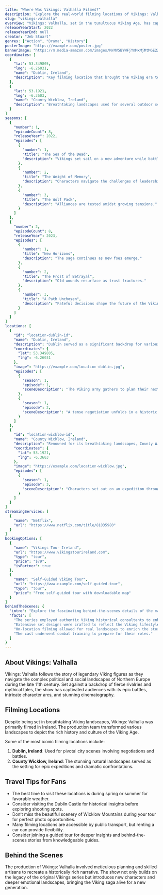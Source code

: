 ```yaml
---
title: "Where Was Vikings: Valhalla Filmed?"
description: "Explore the real-world filming locations of Vikings: Valhalla, from the Viking epic to the stunning landscapes of Ireland."
slug: "vikings-valhalla"
overview: "Vikings: Valhalla, set in the tumultuous Viking Age, has captivated audiences with its epic battles and intricate characters. Despite being set in historical settings across Europe, the series was primarily filmed in Ireland."
releaseYearStart: 2022
releaseYearEnd: null
creator: "Jeb Stuart"
genres: ["Action", "Drama", "History"]
posterImage: "https://example.com/poster.jpg"
bannerImage: "https://m.media-amazon.com/images/M/MV5BYWFjYmMxMjMtMGE2ZC00YWZhLTgzNDYtYTA3ODA2MDg2NTA4XkEyXkFqcGc@._V1_SX300.jpg"
coordinates: [
  { 
    "lat": 53.349805, 
    "lng": -6.26031, 
    "name": "Dublin, Ireland", 
    "description": "Key filming location that brought the Viking era to life."
  },
  { 
    "lat": 53.1921, 
    "lng": -6.3603, 
    "name": "County Wicklow, Ireland", 
    "description": "Breathtaking landscapes used for several outdoor scenes."
  }
]
seasons: [
  {
    "number": 1,
    "episodeCount": 8,
    "releaseYear": 2022,
    "episodes": [
      {
        "number": 1,
        "title": "The Sea of the Dead",
        "description": "Vikings set sail on a new adventure while battling their past."
      },
      {
        "number": 2,
        "title": "The Weight of Memory",
        "description": "Characters navigate the challenges of leadership and loyalty."
      },
      {
        "number": 3,
        "title": "The Wolf Pack",
        "description": "Alliances are tested amidst growing tensions."
      }
    ]
  },
  {
    "number": 2,
    "episodeCount": 8,
    "releaseYear": 2023,
    "episodes": [
      {
        "number": 1,
        "title": "New Horizons",
        "description": "The saga continues as new foes emerge."
      },
      {
        "number": 2,
        "title": "The Frost of Betrayal",
        "description": "Old wounds resurface as trust fractures."
      },
      {
        "number": 3,
        "title": "A Path Unchosen",
        "description": "Fateful decisions shape the future of the Vikings."
      }
    ]
  }
]
locations: [
  {
    "id": "location-dublin-id",
    "name": "Dublin, Ireland",
    "description": "Dublin served as a significant backdrop for various scenes in Vikings: Valhalla. Its rich history and vibrant atmosphere made it the perfect setting for the Viking adventures. Notable scenes included dramatic confrontations in the heart of the city.",
    "coordinates": {
      "lat": 53.349805,
      "lng": -6.26031
    },
    "image": "https://example.com/location-dublin.jpg",
    "episodes": [
      {
        "season": 1,
        "episode": 1,
        "sceneDescription": "The Viking army gathers to plan their next conquest."
      },
      {
        "season": 1,
        "episode": 2,
        "sceneDescription": "A tense negotiation unfolds in a historic tavern."
      }
    ]
  },
  {
    "id": "location-wicklow-id",
    "name": "County Wicklow, Ireland",
    "description": "Renowned for its breathtaking landscapes, County Wicklow was essential in portraying the rugged terrain of Viking lands. Filming here captured the essence of adventure and exploration, contributing an authentic feel to the series.",
    "coordinates": {
      "lat": 53.1921,
      "lng": -6.3603
    },
    "image": "https://example.com/location-wicklow.jpg",
    "episodes": [
      {
        "season": 1,
        "episode": 3,
        "sceneDescription": "Characters set out on an expedition through dense forests."
      }
    ]
  }
]
streamingServices: [
  {
    "name": "Netflix",
    "url": "https://www.netflix.com/title/81035980"
  }
]
bookingOptions: [
  {
    "name": "Vikings Tour Ireland",
    "url": "https://www.vikingstourireland.com",
    "type": "tour",
    "price": "$79",
    "isPartner": true
  },
  {
    "name": "Self-Guided Viking Tour",
    "url": "https://www.example.com/self-guided-tour",
    "type": "tour",
    "price": "Free self-guided tour with downloadable map"
  }
]
behindTheScenes: {
  "intro": "Explore the fascinating behind-the-scenes details of the making of Vikings: Valhalla, showcasing the dedication of the cast and crew.",
  "facts": [
    "The series employed authentic Viking historical consultants to enhance accuracy.",
    "Extensive set designs were crafted to reflect the Viking lifestyle authentically.",
    "On-location filming allowed for real landscapes to enrich the storytelling.",
    "The cast underwent combat training to prepare for their roles."
  ]
}
---
```


## About Vikings: Valhalla

Vikings: Valhalla follows the story of legendary Viking figures as they navigate the complex political and social landscapes of Northern Europe during the late 11th century. Set against a backdrop of fierce rivalries and mythical tales, the show has captivated audiences with its epic battles, intricate character arcs, and stunning cinematography.

## Filming Locations

Despite being set in breathtaking Viking landscapes, Vikings: Valhalla was primarily filmed in Ireland. The production team transformed various landscapes to depict the rich history and culture of the Viking Age.

Some of the most iconic filming locations include:

1. **Dublin, Ireland**: Used for pivotal city scenes involving negotiations and battles.
2. **County Wicklow, Ireland**: The stunning natural landscapes served as the setting for epic expeditions and dramatic confrontations.

## Travel Tips for Fans

- The best time to visit these locations is during spring or summer for favorable weather.
- Consider visiting the Dublin Castle for historical insights before exploring shooting spots.
- Don’t miss the beautiful scenery of Wicklow Mountains during your tour for perfect photo opportunities.
- Many filming locations are accessible by public transport, but renting a car can provide flexibility.
- Consider joining a guided tour for deeper insights and behind-the-scenes stories from knowledgeable guides.

## Behind the Scenes

The production of Vikings: Valhalla involved meticulous planning and skilled artisans to recreate a historically rich narrative. The show not only builds on the legacy of the original Vikings series but introduces new characters and deeper emotional landscapes, bringing the Viking saga alive for a new generation.
